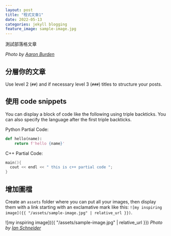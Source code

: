 ```yaml
---
layout: post
title: "程式文章1"
date: 2022-05-13
categories: jekyll blogging
feature_image: sample-image.jpg
---
```


測試部落格文章

_Photo by [Aaron Burden](https://unsplash.com/@aaronburden)_

## 分層你的文章

Use level 2 (`##`) and if necessary level 3 (`###`) titles to structure your posts.

## 使用 code snippets

You can display a block of code like the following using triple backticks.
You can also specify the language after the first triple backticks.

Python Partial Code:
```python
def hello(name):
    return f'hello {name}'
```

C++ Partial Code:
```c++
main(){
  cout << endl << " this is c++ partial code ";
}
```


## 增加圖檔

Create an `assets` folder where you can put all your images,
then display them with a link starting with an exclamative mark like this:
`![my inspiring image]({{ "/assets/sample-image.jpg" | relative_url }})`.

![my inspiring image]({{ "/assets/sample-image.jpg" | relative_url }})
_Photo by [Ian Schneider](https://unsplash.com/@goian)_
